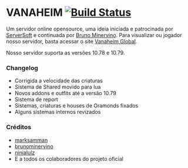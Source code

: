 VANAHEIM [![Build Status](https://travis-ci.org/otsolutions/Vanaheim.svg?branch=master)](https://travis-ci.org/otsolutions/Vanaheim)
===============

Um servidor online opensource, uma ideia iniciada e patrocinada por [ServerSoft](http://www.serversoft.com.br) e continuada por [Bruno Minervino](https://github.com/brunominervino). Para visualizar ou jogador nosso servidor, basta acessar o site [Vanaheim Global](http://www.vanaheimglobal.com).

Nosso servidor suporta as versões 10.78 e 10.79.

### Changelog

* Corrigida a velocidade das criaturas
* Sistema de Shared movido para lua
* Novos addons e outfits até a versão 10.79
* Sistema de report
* Sistemas, criaturas e houses de Oramonds fixados
* Alguns sistemas internos revizados

### Créditos
* [marksamman](https://github.com/marksamman)
* [brunominervino](https://github.com/brunominervino)
* [ninjalulz](https://github.com/ninjalulz)
* E a todos os colaboradores do projeto oficial

